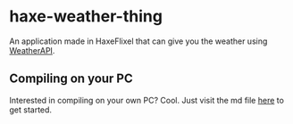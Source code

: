 # haxe-weather-thing 

An application made in HaxeFlixel that can give you the weather using [WeatherAPI](https://weatherapi.com).

## Compiling on your PC

Interested in compiling on your own PC? Cool. Just visit the md file [here](Documents/Building.md) to get started.